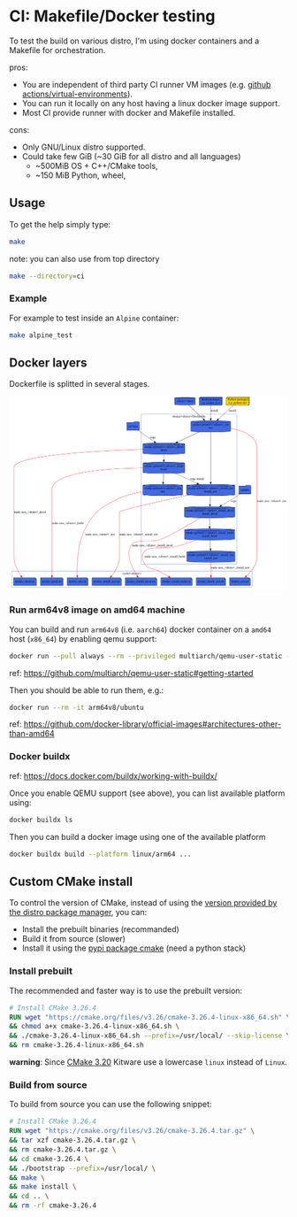 # CI: Makefile/Docker testing

To test the build on various distro, I'm using docker containers and a Makefile for orchestration.

pros:
* You are independent of third party CI runner VM images (e.g. [github actions/virtual-environments](https://github.com/actions/virtual-environments)).
* You can run it locally on any host having a linux docker image support.
* Most CI provide runner with docker and Makefile installed.

cons:
* Only GNU/Linux distro supported.
* Could take few GiB (~30 GiB for all distro and all languages)
  * ~500MiB OS + C++/CMake tools,
  * ~150 MiB Python, wheel,

## Usage

To get the help simply type:
```sh
make
```

note: you can also use from top directory
```sh
make --directory=ci
```

### Example
For example to test inside an `Alpine` container:
```sh
make alpine_test
```

## Docker layers

Dockerfile is splitted in several stages.

![docker](docs/deps.svg)

### Run arm64v8 image on amd64 machine
You can build and run `arm64v8` (i.e. `aarch64`) docker container on a `amd64` host (`x86_64`) by enabling qemu support:
```sh
docker run --pull always --rm --privileged multiarch/qemu-user-static --reset -p yes
```
ref: https://github.com/multiarch/qemu-user-static#getting-started

Then you should be able to run them, e.g.:
```sh
docker run --rm -it arm64v8/ubuntu
```
ref: https://github.com/docker-library/official-images#architectures-other-than-amd64

### Docker buildx
ref: https://docs.docker.com/buildx/working-with-buildx/

Once you enable QEMU support (see above), you can list available platform using:
```sh
docker buildx ls
```
Then you can build a docker image using one of the available platform
```sh
docker buildx build --platform linux/arm64 ...
```

## Custom CMake install

To control the version of CMake, instead of using the
[version provided by the distro package manager](https://repology.org/project/cmake/badges), you can:
* Install the prebuilt binaries (recommanded) 
* Build it from source (slower)
* Install it using the [pypi package cmake](https://pypi.org/project/cmake/) (need a python stack)

### Install prebuilt
The recommended and faster way is to use the prebuilt version:

```Dockerfile
# Install CMake 3.26.4
RUN wget "https://cmake.org/files/v3.26/cmake-3.26.4-linux-x86_64.sh" \
&& chmod a+x cmake-3.26.4-linux-x86_64.sh \
&& ./cmake-3.26.4-linux-x86_64.sh --prefix=/usr/local/ --skip-license \
&& rm cmake-3.26.4-linux-x86_64.sh
```

**warning**: Since [CMake 3.20](https://cmake.org/files/v3.20/) Kitware use a lowercase `linux` instead of `Linux`.

### Build from source
To build from source you can use the following snippet:

```Dockerfile
# Install CMake 3.26.4
RUN wget "https://cmake.org/files/v3.26/cmake-3.26.4.tar.gz" \
&& tar xzf cmake-3.26.4.tar.gz \
&& rm cmake-3.26.4.tar.gz \
&& cd cmake-3.26.4 \
&& ./bootstrap --prefix=/usr/local/ \
&& make \
&& make install \
&& cd .. \
&& rm -rf cmake-3.26.4
```


